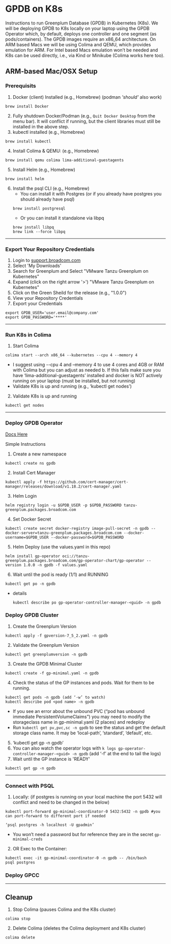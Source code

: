# GPDB on K8s
Instructions to run Greenplum Database (GPDB) in Kubernetes (K8s).  We will be deploying GPDB to K8s locally on your laptop using the GPDB Operator which, by default, deploys one controller and one segment (as pods/containers).  The GPDB images require an x86_64 architecture.  On ARM based Macs we will be using Colima and QEMU, which provides emulation for ARM.  For Intel based Macs emulation won’t be needed and K8s can be used directly, i.e., via Kind or Minikube (Colima works here too).

## ARM-based Mac/OSX Setup
### Prerequisits
1. Docker (client) Installed (e.g., Homebrew) (podman *'should'* also work)
```shell
brew install Docker
```
2. Fully shutdown Docker/Podman (e.g., `Quit Docker Desktop` from the menu bar). It will conflict if running, but the client libraries must still be installed in the above step.
3. kubectl installed (e.g., Homebrew)
```shell
brew install kubectl
```
4. Install Colima & QEMU: (e.g., Homebrew)
```shell
brew install qemu colima lima-additional-guestagents
```
5. Install Helm (e.g., Homebrew)
```shell
brew install helm
```
6. Install the psql CLI (e.g., Homebrew)
   - You can install it with Postgres (or if you already have postgres you should already have psql)
   ```shell
   brew install postgresql
   ```
   - Or you can install it standalone via libpq
   ```shell
   brew install libpq
   brew link --force libpq
   ```
---

### Export Your Repository Credentials
1. Login to [support.broadcom.com](http://support.broadcom.com)
2. Select 'My Downloads'
3. Search for Greenplum and Select "VMware Tanzu Greenplum on Kubernetes"
4. Expand (click on the right arrow '>') "VMware Tanzu Greenplum on Kubernetes"
5. Click on the Green Sheild for the release (e.g., "1.0.0")
6. View your Repository Credentials 
7. Export your Credentials
```shell
export GPDB_USER='user.email@company.com'
export GPDB_PASSWORD='****'
```
---

### Run K8s in Colima
1. Start Colima
```shell
colima start --arch x86_64 --kubernetes --cpu 4 --memory 4
```
   - I suggest using --cpu 4 and –memory 4 to use 4 cores and 4GB or RAM with Colima but you can adjust as needed
   b. If this fails make sure you have ‘lima-additional-guestagents’ installed and docker is NOT actively running on your laptop (must be installed, but not running)
   - Validate K8s is up and running (e.g., ‘kubectl get nodes’)
2. Validate K8s is up and running 
```shell
kubectl get nodes
```
---

### Deploy GPDB Operator
[Docs Here](https://techdocs.broadcom.com/us/en/vmware-tanzu/data-solutions/tanzu-greenplum-k8s/1-0/tgp-on-k8s/04-installation.html)

Simple Instructions
1. Create a new namespace
```shell
kubectl create ns gpdb
```
2. Install Cert Manager
```shell
kubectl apply -f https://github.com/cert-manager/cert-manager/releases/download/v1.18.2/cert-manager.yaml
```
3. Helm Login
```shell
helm registry login -u $GPDB_USER -p $GPDB_PASSWORD tanzu-greenplum.packages.broadcom.com
```
4. Set Docker Secret
```shell
kubectl create secret docker-registry image-pull-secret -n gpdb --docker-server=tanzu-greenplum.packages.broadcom.com --docker-username=$GPDB_USER --docker-password=$GPDB_PASSWORD
```
5. Helm Deploy (use the values.yaml in this repo)
```shell
helm install gp-operator oci://tanzu-greenplum.packages.broadcom.com/gp-operator-chart/gp-operator --version 1.0.0 -n gpdb -f values.yaml
```
6. Wait until the pod is ready (1/1) and RUNNING
```shell
kubectl get po -n gpdb
```
  - details
    ```shell
    kubectl describe po gp-operator-controller-manager-<guid> -n gpdb
    ```


### Deploy GPDB Cluster
1. Create the Greenplum Version
```shell
kubectl apply -f gpversion-7_5_2.yaml -n gpdb
```
2. Validate the Greenplum Version
```shell
kubectl get greenplumversion -n gpdb
```
3. Create the GPDB Minimal Cluster
```shell
kubectl create -f gp-minimal.yaml -n gpdb
```
4. Check the status of the GP instances and pods.  Wait for them to be running.
```shell
kubectl get pods -n gpdb (add ‘-w’ to watch)
kubectl describe pod <pod name> -n gpdb
```
  - If you see an error about the unbound PVC (“pod has unbound immediate PersistentVolumeClaims”) you may need to modify the storageclass name in gp-minimal.yaml (2 places) and redeploy
  - Run `kubectl get pv,pvc,sc -n gpdb` to see the status and get the default storage class name.  It may be ‘local-path’, ‘standard’, ‘default’, etc.
5. ‘kubectl get gp -n gpdb’
6. You can also watch the operator logs with `k logs gp-operator-controller-manager-<guid> -n gpdb` (add ‘-f’ at the end to tail the logs) 
7. Wait until the GP instance is 'READY'
```shell
kubectl get gp -n gpdb
```
---
### Connect with PSQL
1. Locally:  (if postgres is running on your local machine the port 5432 will conflict and need to be changed in the below)
```shell
kubectl port-forward gp-minimal-coordinator-0 5432:5432 -n gpdb #you can port-forward to different port if needed
```
```shell
‘psql postgres -h localhost -U gpadmin’
```
  - You won’t need a password but for reference they are in the secret `gp-minimal-creds`
2. OR Exec to the Container:
```shell
kubectl exec -it gp-minimal-coordinator-0 -n gpdb -- /bin/bash
psql postgres
```


### Deploy GPCC
---

## Cleanup
1. Stop Colima (pauses Colima and the K8s cluster)
```shell
colima stop
```
2. Delete Colima (deletes the Colima deployment and K8s cluster)
```shell
colima delete
```